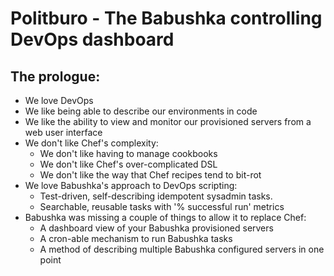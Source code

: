 Politburo - The Babushka controlling DevOps dashboard
=====================================================

The prologue:
-------------

* We love DevOps
* We like being able to describe our environments in code
* We like the ability to view and monitor our provisioned servers from a web user interface
* We don't like Chef's complexity:
  * We don't like having to manage cookbooks
  * We don't like Chef's over-complicated DSL 
  * We don't like the way that Chef recipes tend to bit-rot
* We love Babushka's approach to DevOps scripting:
  * Test-driven, self-describing idempotent sysadmin tasks.
  * Searchable, reusable tasks with '% successful run' metrics
* Babushka was missing a couple of things to allow it to replace Chef:
  * A dashboard view of your Babushka provisioned servers
  * A cron-able mechanism to run Babushka tasks
  * A method of describing multiple Babushka configured servers in one point

